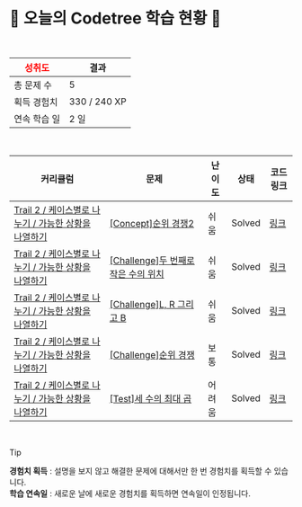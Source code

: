 # 🌲 오늘의 Codetree 학습 현황 🌲

<br />

| <span style="color:red;display:block;text-align:center;"> **성취도**</span> | 결과 |
|---|---|
| 총 문제 수 | 5 |
| 획득 경험치 | 330 / 240 XP |
| 연속 학습 일 | 2 일 |

<br />

|커리큘럼|문제|난이도|상태|코드 링크|
|---|---|---|---|---|
|[Trail 2 / 케이스별로 나누기 / 가능한 상황을 나열하기](https://www.codetree.ai/trail-info/novice-mid/)|[[Concept]순위 경쟁2](https://www.codetree.ai/trails/complete/curated-cards/intro-ranking-competition2/)|쉬움|Solved|[링크](https://github.com/yoonsunny17/codetree-TILs/blob/main/250206/%EC%88%9C%EC%9C%84%20%EA%B2%BD%EC%9F%812/ranking-competition2.js)|
|[Trail 2 / 케이스별로 나누기 / 가능한 상황을 나열하기](https://www.codetree.ai/trail-info/novice-mid/)|[[Challenge]두 번째로 작은 수의 위치](https://www.codetree.ai/trails/complete/curated-cards/challenge-location-of-the-second-smallest-number/)|쉬움|Solved|[링크](https://github.com/yoonsunny17/codetree-TILs/blob/main/250206/%EB%91%90%20%EB%B2%88%EC%A7%B8%EB%A1%9C%20%EC%9E%91%EC%9D%80%20%EC%88%98%EC%9D%98%20%EC%9C%84%EC%B9%98/location-of-the-second-smallest-number.js)|
|[Trail 2 / 케이스별로 나누기 / 가능한 상황을 나열하기](https://www.codetree.ai/trail-info/novice-mid/)|[[Challenge]L, R 그리고 B](https://www.codetree.ai/trails/complete/curated-cards/challenge-l-r-and-b/)|쉬움|Solved|[링크](https://github.com/yoonsunny17/codetree-TILs/blob/main/250206/L%2C%20R%20%EA%B7%B8%EB%A6%AC%EA%B3%A0%20B/l-r-and-b.js)|
|[Trail 2 / 케이스별로 나누기 / 가능한 상황을 나열하기](https://www.codetree.ai/trail-info/novice-mid/)|[[Challenge]순위 경쟁](https://www.codetree.ai/trails/complete/curated-cards/challenge-ranking-competition/)|보통|Solved|[링크](https://github.com/yoonsunny17/codetree-TILs/blob/main/250206/%EC%88%9C%EC%9C%84%20%EA%B2%BD%EC%9F%81/ranking-competition.js)|
|[Trail 2 / 케이스별로 나누기 / 가능한 상황을 나열하기](https://www.codetree.ai/trail-info/novice-mid/)|[[Test]세 수의 최대 곱](https://www.codetree.ai/trails/complete/curated-cards/test-maximum-product-of-three-numbers/)|어려움|Solved|[링크](https://github.com/yoonsunny17/codetree-TILs/blob/main/250206/%EC%84%B8%20%EC%88%98%EC%9D%98%20%EC%B5%9C%EB%8C%80%20%EA%B3%B1/maximum-product-of-three-numbers.js)|


<br />

> [!TIP]
> **경험치 획득** : 설명을 보지 않고 해결한 문제에 대해서만 한 번 경험치를 획득할 수 있습니다.  
> **학습 연속일** : 새로운 날에 새로운 경험치를 획득하면 연속일이 인정됩니다.

